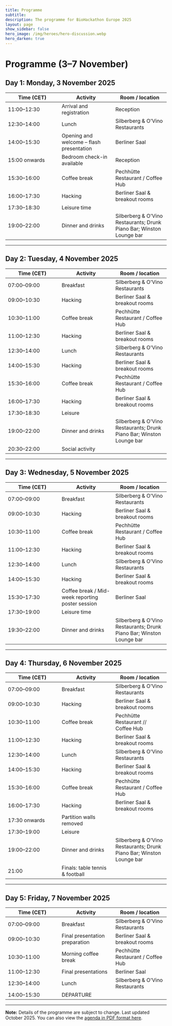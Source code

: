 ```yaml
---
title: Programme
subtitle:
description: The programme for BioHackathon Europe 2025
layout: page
show_sidebar: false
hero_image: /img/heroes/hero-discussion.webp
hero_darken: true
---
```


# Programme (3–7 November)

<h2>Day 1: Monday, 3 November 2025</h2>
<table>
  <colgroup><col style="width:33.33%"><col style="width:33.33%"><col style="width:33.34%"></colgroup>
  <thead>
    <tr><th>Time (CET)</th><th>Activity</th><th>Room / location</th></tr>
  </thead>
  <tbody>
    <tr><td>11:00–12:30</td><td>Arrival and registration</td><td>Reception</td></tr>
    <tr><td>12:30–14:00</td><td>Lunch</td><td>Silberberg &amp; O'Vino Restaurants</td></tr>
    <tr><td>14:00–15:30</td><td>Opening and welcome – flash presentation</td><td>Berliner Saal</td></tr>
    <tr><td>15:00 onwards</td><td>Bedroom check-in available</td><td>Reception</td></tr>
    <tr><td>15:30–16:00</td><td>Coffee break</td><td>Pechhütte Restaurant / Coffee Hub</td></tr>
    <tr><td>16:00–17:30</td><td>Hacking</td><td>Berliner Saal &amp; breakout rooms</td></tr>
    <tr><td>17:30–18:30</td><td>Leisure time</td><td></td></tr>
    <tr><td>19:00–22:00</td><td>Dinner and drinks</td><td>Silberberg &amp; O'Vino Restaurants; Drunk Piano Bar; Winston Lounge bar</td></tr>
  </tbody>
</table>

---

<h2>Day 2: Tuesday, 4 November 2025</h2>
<table>
  <colgroup><col style="width:33.33%"><col style="width:33.33%"><col style="width:33.34%"></colgroup>
  <thead>
    <tr><th>Time (CET)</th><th>Activity</th><th>Room / location</th></tr>
  </thead>
  <tbody>
    <tr><td>07:00–09:00</td><td>Breakfast</td><td>Silberberg &amp; O'Vino Restaurants</td></tr>
    <tr><td>09:00–10:30</td><td>Hacking</td><td>Berliner Saal &amp; breakout rooms</td></tr>
    <tr><td>10:30–11:00</td><td>Coffee break</td><td>Pechhütte Restaurant / Coffee Hub</td></tr>
    <tr><td>11:00–12:30</td><td>Hacking</td><td>Berliner Saal &amp; breakout rooms</td></tr>
    <tr><td>12:30–14:00</td><td>Lunch</td><td>Silberberg &amp; O'Vino Restaurants</td></tr>
    <tr><td>14:00–15:30</td><td>Hacking</td><td>Berliner Saal &amp; breakout rooms</td></tr>
    <tr><td>15:30–16:00</td><td>Coffee break</td><td>Pechhütte Restaurant / Coffee Hub</td></tr>
    <tr><td>16:00–17:30</td><td>Hacking</td><td>Berliner Saal &amp; breakout rooms</td></tr>
    <tr><td>17:30–18:30</td><td>Leisure</td><td></td></tr>
    <tr><td>19:00–22:00</td><td>Dinner and drinks</td><td>Silberberg &amp; O'Vino Restaurants; Drunk Piano Bar; Winston Lounge bar</td></tr>
    <tr><td>20:30–22:00</td><td>Social activity</td><td></td></tr>
  </tbody>
</table>

---

<h2>Day 3: Wednesday, 5 November 2025</h2>
<table>
  <colgroup><col style="width:33.33%"><col style="width:33.33%"><col style="width:33.34%"></colgroup>
  <thead>
    <tr><th>Time (CET)</th><th>Activity</th><th>Room / location</th></tr>
  </thead>
  <tbody>
    <tr><td>07:00–09:00</td><td>Breakfast</td><td>Silberberg &amp; O'Vino Restaurants</td></tr>
    <tr><td>09:00–10:30</td><td>Hacking</td><td>Berliner Saal &amp; breakout rooms</td></tr>
    <tr><td>10:30–11:00</td><td>Coffee break</td><td>Pechhütte Restaurant / Coffee Hub</td></tr>
    <tr><td>11:00–12:30</td><td>Hacking</td><td>Berliner Saal &amp; breakout rooms</td></tr>
    <tr><td>12:30–14:00</td><td>Lunch</td><td>Silberberg &amp; O'Vino Restaurants</td></tr>
    <tr><td>14:00–15:30</td><td>Hacking</td><td>Berliner Saal &amp; breakout rooms</td></tr>
    <tr><td>15:30–17:30</td><td>Coffee break / Mid-week reporting poster session</td><td>Berliner Saal</td></tr>
    <tr><td>17:30–19:00</td><td>Leisure time</td><td></td></tr>
    <tr><td>19:30–22:00</td><td>Dinner and drinks</td><td>Silberberg &amp; O'Vino Restaurants; Drunk Piano Bar; Winston Lounge bar</td></tr>
  </tbody>
</table>

---

<h2>Day 4: Thursday, 6 November 2025</h2>
<table>
  <colgroup><col style="width:33.33%"><col style="width:33.33%"><col style="width:33.34%"></colgroup>
  <thead>
    <tr><th>Time (CET)</th><th>Activity</th><th>Room / location</th></tr>
  </thead>
  <tbody>
    <tr><td>07:00–09:00</td><td>Breakfast</td><td>Silberberg &amp; O'Vino Restaurants</td></tr>
    <tr><td>09:00–10:30</td><td>Hacking</td><td>Berliner Saal &amp; breakout rooms</td></tr>
    <tr><td>10:30–11:00</td><td>Coffee break</td><td>Pechhütte Restaurant // Coffee Hub</td></tr>
    <tr><td>11:00–12:30</td><td>Hacking</td><td>Berliner Saal &amp; breakout rooms</td></tr>
    <tr><td>12:30–14:00</td><td>Lunch</td><td>Silberberg &amp; O'Vino Restaurants</td></tr>
    <tr><td>14:00–15:30</td><td>Hacking</td><td>Berliner Saal &amp; breakout rooms</td></tr>
    <tr><td>15:30–16:00</td><td>Coffee break</td><td>Pechhütte Restaurant / Coffee Hub</td></tr>
    <tr><td>16:00–17:30</td><td>Hacking</td><td>Berliner Saal &amp; breakout rooms</td></tr>
    <tr><td>17:30 onwards</td><td>Partition walls removed</td><td></td></tr>
    <tr><td>17:30–19:00</td><td>Leisure</td><td></td></tr>
    <tr><td>19:00–22:00</td><td>Dinner and drinks</td><td>Silberberg &amp; O'Vino Restaurants; Drunk Piano Bar; Winston Lounge bar</td></tr>
    <tr><td>21:00</td><td>Finals: table tennis &amp; football</td><td></td></tr>
  </tbody>
</table>

---

<h2>Day 5: Friday, 7 November 2025</h2>
<table>
  <colgroup><col style="width:33.33%"><col style="width:33.33%"><col style="width:33.34%"></colgroup>
  <thead>
    <tr><th>Time (CET)</th><th>Activity</th><th>Room / location</th></tr>
  </thead>
  <tbody>
    <tr><td>07:00–09:00</td><td>Breakfast</td><td>Silberberg &amp; O'Vino Restaurants</td></tr>
    <tr><td>09:00–10:30</td><td>Final presentation preparation</td><td>Berliner Saal &amp; breakout rooms</td></tr>
    <tr><td>10:30–11:00</td><td>Morning coffee break</td><td>Pechhütte Restaurant / Coffee Hub</td></tr>
    <tr><td>11:00–12:30</td><td>Final presentations</td><td>Berliner Saal</td></tr>
    <tr><td>12:30–14:00</td><td>Lunch</td><td>Silberberg &amp; O'Vino Restaurants</td></tr>
    <tr><td>14:00–15:30</td><td>DEPARTURE</td><td></td></tr>
  </tbody>
</table>

---

**Note:** Details of the programme are subject to change. Last updated October 2025. You can also view the <a href="/pdf/Biohackathon%202025%20programme.pdf">agenda in PDF format here</a>.
